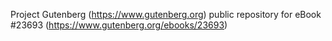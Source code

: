 Project Gutenberg (https://www.gutenberg.org) public repository for eBook #23693 (https://www.gutenberg.org/ebooks/23693)
